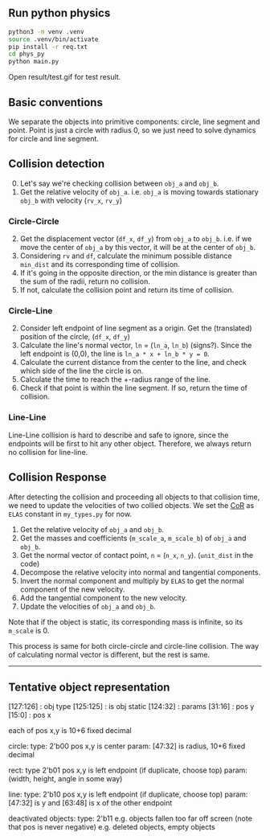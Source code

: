 ## Run python physics

```bash
python3 -m venv .venv
source .venv/bin/activate
pip install -r req.txt
cd phys_py
python main.py
```

Open result/test.gif for test result.

## Basic conventions

We separate the objects into primitive components: circle, line segment and point.
Point is just a circle with radius 0, so we just need to solve dynamics for circle and line segment.

## Collision detection

0. Let's say we're checking collision between `obj_a` and `obj_b`.
1. Get the relative velocity of `obj_a`. i.e. `obj_a` is moving towards stationary `obj_b` with velocity (`rv_x`, `rv_y`)

### Circle-Circle

2. Get the displacement vector (`df_x`, `df_y`) from `obj_a` to `obj_b`. i.e. if we move the center of `obj_a` by this vector, it will be at the center of `obj_b`.
3. Considering `rv` and `df`, calculate the minimum possible distance `min_dist` and its corresponding time of collision.
4. If it's going in the opposite direction, or the min distance is greater than the sum of the radii, return no collision.
5. If not, calculate the collision point and return its time of collision.

### Circle-Line

2. Consider left endpoint of line segment as a origin. Get the (translated) position of the circle, (`df_x`, `df_y`)
3. Calculate the line's normal vector, `ln` = (`ln_a`, `ln_b`) (signs?). Since the left endpoint is (0,0), the line is `ln_a * x + ln_b * y = 0`.
4. Calculate the current distance from the center to the line, and check which side of the line the circle is on.
5. Calculate the time to reach the +-radius range of the line.
6. Check if that point is within the line segment. If so, return the time of collision.

### Line-Line

Line-Line collision is hard to describe and safe to ignore, since the endpoints will be first to hit any other object.
Therefore, we always return no collision for line-line.

## Collision Response

After detecting the collision and proceeding all objects to that collision time, we need to update the velocities of two collied objects.
We set the [CoR](https://en.wikipedia.org/wiki/Coefficient_of_restitution) as `ELAS` constant in `my_types.py` for now.

1. Get the relative velocity of `obj_a` and `obj_b`.
2. Get the masses and coefficients (`m_scale_a`, `m_scale_b`) of `obj_a` and `obj_b`.
3. Get the normal vector of contact point, `n` = (`n_x`, `n_y`). (`unit_dist` in the code)
4. Decompose the relative velocity into normal and tangential components.
5. Invert the normal component and multiply by `ELAS` to get the normal component of the new velocity.
6. Add the tangential component to the new velocity.
7. Update the velocities of `obj_a` and `obj_b`.

Note that if the object is static, its corresponding mass is infinite, so its `m_scale` is 0.

This process is same for both circle-circle and circle-line collision.
The way of calculating normal vector is different, but the rest is same.

---

## Tentative object representation

[127:126] : obj type
[125:125] : is obj static
[124:32] : params
[31:16] : pos y
[15:0] : pos x

each of pos x,y is 10+6 fixed decimal

circle:
type: 2'b00
pos x,y is center
param: [47:32] is radius, 10+6 fixed decimal

rect:
type 2'b01
pos x,y is left endpoint (if duplicate, choose top)
param: (width, height, angle in some way)

line:
type: 2'b10
pos x,y is left endpoint (if duplicate, choose top)
param: [47:32] is y and [63:48] is x of the other endpoint

deactivated objects:
type: 2'b11
e.g. objects fallen too far off screen (note that pos is never negative)
e.g. deleted objects, empty objects

